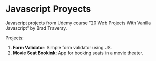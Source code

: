 # Javascript Proyects

Javascript projects from Udemy course "20 Web Projects With Vanilla Javascript" by Brad Traversy.

Projects:
1. **Form Validator**: Simple form validator using JS.
2. **Movie Seat Bookink**: App for booking seats in a movie theater.